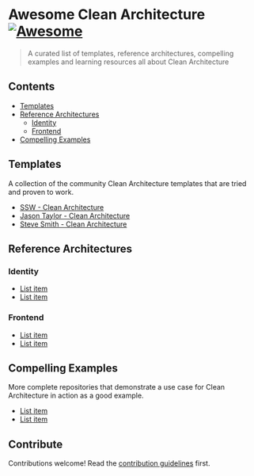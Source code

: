 # Awesome Clean Architecture [![Awesome](https://awesome.re/badge.svg)](https://awesome.re)

> A curated list of templates, reference architectures, compelling examples and learning resources all about Clean Architecture


## Contents

- [Templates](#templates)
- [Reference Architectures](#reference-architectures)
  - [Identity](#identity)
  - [Frontend](#frontend)
- [Compelling Examples](#compelling-examples)


## Templates

A collection of the community Clean Architecture templates that are tried and proven to work.

- [SSW - Clean Architecture](https://github.com/SSWConsulting/CleanArchitectureV2)
- [Jason Taylor - Clean Architecture](https://github.com/jasontaylordev/CleanArchitecture)
- [Steve Smith - Clean Architecture](https://github.com/ardalis/CleanArchitecture)

## Reference Architectures

### Identity

- [List item](http://example.com)
- [List item](http://example.com)

### Frontend

- [List item](http://example.com)
- [List item](http://example.com)

## Compelling Examples

More complete repositories that demonstrate a use case for Clean Architecture in action as a good example.

- [List item](http://example.com)
- [List item](http://example.com)


## Contribute

Contributions welcome! Read the [contribution guidelines](contributing.md) first.

